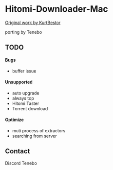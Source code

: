 # Hitomi-Downloader-Mac
[Original work by KurtBestor](https://github.com/KurtBestor/Hitomi-Downloader)

porting by Tenebo

## TODO
#### Bugs
* buffer issue

#### Unsupported
* auto upgrade
* always top
* Hitomi Taster
* Torrent download

#### Optimize
* muti process of extractors
* searching from server

## Contact
Discord Tenebo
